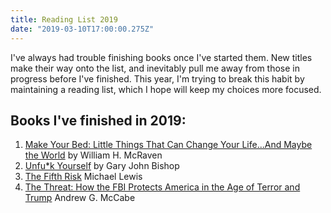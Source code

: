 ```yaml
---
title: Reading List 2019
date: "2019-03-10T17:00:00.275Z"
---
```


I've always had trouble finishing books once I've started them. New titles make their way
onto the list, and inevitably pull me away from those in progress before I've
finished. This year, I'm trying to break this habit by maintaining a reading list, which
I hope will keep my choices more focused.

## Books I've finished in 2019:

1. [Make Your Bed: Little Things That Can Change Your Life...And Maybe the World](https://www.amazon.com/Make-Your-Bed-Little-Things/dp/1455570249/ref=sr_1_1?crid=1JB12WJ3B2X0J&keywords=make+your+bed&qid=1550084523&s=gateway&sprefix=make+your%2Caps%2C137&sr=8-1) by William H. McRaven
1. [Unfu\*k Yourself](https://www.amazon.com/Unfu-Yourself-Your-Head-into/dp/0062803832/ref=sr_1_1?crid=3JRLRUPS9M6MH&keywords=unfuk+yourself&qid=1550084578&s=gateway&sprefix=unf%2Caps%2C126&sr=8-1) by Gary John Bishop
1. [The Fifth Risk](https://www.amazon.com/Fifth-Risk-Michael-Lewis/dp/1324002646) Michael Lewis
1. [The Threat: How the FBI Protects America in the Age of Terror and Trump](https://www.amazon.com/Threat-Protects-America-Terror-Trump/dp/1250207576) Andrew G. McCabe
